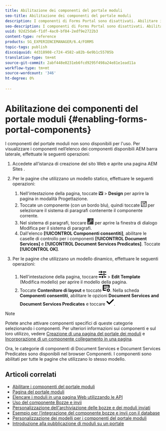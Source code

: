 ```yaml
---
title: Abilitazione dei componenti del portale moduli
seo-title: Abilitazione dei componenti del portale moduli
description: I componenti di Forms Portal sono disattivati. Abilitare i gruppi Document Services e Document Services Predicates per abilitare i componenti di Forms Portal.
seo-description: I componenti di Forms Portal sono disattivati. Abilitare i gruppi Document Services e Document Services Predicates per abilitare i componenti di Forms Portal.
uuid: 92d25da6-f1df-4ac0-bf84-2edf9e2722b3
content-type: reference
products: SG_EXPERIENCEMANAGER/6.4/FORMS
topic-tags: publish
discoiquuid: 4d318908-c724-4582-a82b-6e9b1c55705b
translation-type: tm+mt
source-git-commit: 2abf448e0231eb6fcd9295f498a24e81e1ead11a
workflow-type: tm+mt
source-wordcount: '346'
ht-degree: 0%

---
```



# Abilitazione dei componenti del portale moduli {#enabling-forms-portal-components}

I componenti del portale moduli non sono disponibili per l&#39;uso. Per visualizzare i componenti nell’elenco dei componenti disponibili AEM barra laterale, effettuate le seguenti operazioni:

1. Accedete all’istanza di creazione del sito Web e aprite una pagina AEM Sites .

1. Per le pagine che utilizzano un modello statico, effettuare le seguenti operazioni:

   1. Nell&#39;intestazione della pagina, toccate ![canvas-drop-down](assets/canvas-drop-down.png) > **Design** per aprire la pagina in modalità Progettazione.
   1. Toccate un componente (con un bordo blu), quindi toccate ![livello campo](assets/field-level.png) per selezionare il sistema di paragrafi contenente il componente corrente.
   1. Nel sistema di paragrafi, toccare ![settings_icon](assets/settings_icon.png) per aprire la finestra di dialogo Modifica per il sistema di paragrafi.
   1. Dall&#39;elenco **[!UICONTROL Componenti consentiti]**, abilitare le caselle di controllo per i componenti **[!UICONTROL Document Services]** e **[!UICONTROL Document Services Predicates]**. Toccate **[!UICONTROL OK]**.

1. Per le pagine che utilizzano un modello dinamico, effettuare le seguenti operazioni:

   1. Nell&#39;intestazione della pagina, toccare ![properties](assets/properties.png) > **Edit Template** (Modifica modello) per aprire il modello della pagina.
   1. Toccate **Contenitore di layout** e toccate ![FeedManagement](assets/FeedManagement.png). Nella scheda **Componenti consentiti**, abilitare le opzioni **Document Services and Document Services Predicates** e toccare ![aem_6_3_forms_save](assets/aem_6_3_forms_save.png).

>[!NOTE]
>
>Potete anche attivare componenti specifici di queste categorie selezionando i componenti. Per ulteriori informazioni sui componenti e sul loro utilizzo, vedere [Creazione di una pagina del portale dei moduli](/help/forms/using/creating-form-portal-page.md) e [Incorporazione di un componente collegamento in una pagina](/help/forms/using/embedding-link-component-page.md).

Ora, le categorie di componenti di Document Services e Document Services Predicates sono disponibili nel browser Componenti. I componenti sono abilitati per tutte le pagine che utilizzano lo stesso modello.

## Articoli correlati

* [Abilitare i componenti del portale moduli](/help/forms/using/enabling-forms-portal-components.md)
* [Pagina del portale moduli](/help/forms/using/creating-form-portal-page.md)
* [Elencare i moduli in una pagina Web utilizzando le API](/help/forms/using/listing-forms-webpage-using-apis.md)
* [Uso del componente Bozze e invii](/help/forms/using/draft-submission-component.md)
* [Personalizzazione dell&#39;archiviazione delle bozze e dei moduli inviati](/help/forms/using/draft-submission-component.md)
* [Esempio per l’integrazione del componente bozze e invii con il database](/help/forms/using/integrate-draft-submission-database.md)
* [Personalizzazione dei modelli per i componenti del portale moduli](/help/forms/using/customizing-templates-forms-portal-components.md)
* [Introduzione alla pubblicazione di moduli su un portale](/help/forms/using/introduction-publishing-forms.md)
